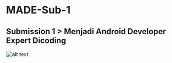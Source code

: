 # MADE-Sub-1
Submission 1 > Menjadi Android Developer Expert Dicoding
---------------------------------
![alt text](https://gifyu.com/image/ETwO)
